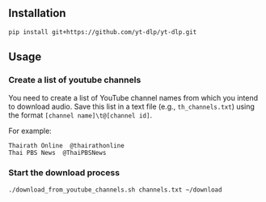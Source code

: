 ## Installation
```shell
pip install git+https://github.com/yt-dlp/yt-dlp.git
```

## Usage
### Create a list of youtube channels
You need to create a list of YouTube channel names from which you intend to download audio. Save this list in a text file (e.g., `th_channels.txt`) using the format `[channel name]\t@[channel id]`.

For example:
```
Thairath Online  @thairathonline
Thai PBS News  @ThaiPBSNews
```

### Start the download process
```
./download_from_youtube_channels.sh channels.txt ~/download
```
